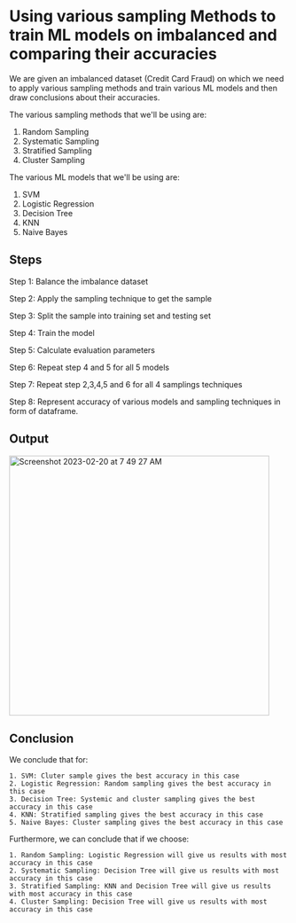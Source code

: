# Using various sampling Methods to train ML models on imbalanced and comparing their accuracies
We are given an imbalanced dataset (Credit Card Fraud) on which we need to apply various sampling methods and train various ML models and then draw conclusions about their accuracies.

The various sampling methods that we'll be using are:
  1. Random Sampling
  2. Systematic Sampling
  3. Stratified Sampling
  4. Cluster Sampling
  
The various ML models that we'll be using are:
  1. SVM
  2. Logistic Regression
  3. Decision Tree
  4. KNN
  5. Naive Bayes
  


## Steps


Step 1: Balance the imbalance dataset

Step 2: Apply the sampling technique to get the sample

Step 3: Split the sample into training set and testing set

Step 4: Train the model 

Step 5: Calculate evaluation parameters

Step 6: Repeat step 4 and 5 for all 5 models 

Step 7: Repeat step 2,3,4,5 and 6 for all 4 samplings techniques

Step 8: Represent accuracy of various models and sampling techniques in form of dataframe.


## Output

<img width="469" alt="Screenshot 2023-02-20 at 7 49 27 AM" src="https://user-images.githubusercontent.com/100368906/219994978-175febaf-43f9-4749-8efe-a07ebe750d7b.png">


## Conclusion


We conclude that for:

    1. SVM: Cluter sample gives the best accuracy in this case
    2. Logistic Regression: Random sampling gives the best accuracy in this case
    3. Decision Tree: Systemic and cluster sampling gives the best accuracy in this case
    4. KNN: Stratified sampling gives the best accuracy in this case
    5. Naive Bayes: Cluster sampling gives the best accuracy in this case
        
Furthermore, we can conclude that if we choose:

    1. Random Sampling: Logistic Regression will give us results with most accuracy in this case
    2. Systematic Sampling: Decision Tree will give us results with most accuracy in this case
    3. Stratified Sampling: KNN and Decision Tree will give us results with most accuracy in this case
    4. Cluster Sampling: Decision Tree will give us results with most accuracy in this case
